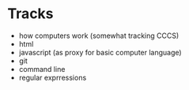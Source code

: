 # Tracks

- how computers work (somewhat tracking CCCS)
- html
- javascript (as proxy for basic computer language)
- git
- command line
- regular exprressions

